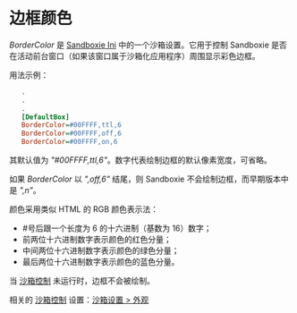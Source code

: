 # 边框颜色

_BorderColor_ 是 [Sandboxie Ini](SandboxieIni.md) 中的一个沙箱设置。它用于控制 Sandboxie 是否在活动前台窗口（如果该窗口属于沙箱化应用程序）周围显示彩色边框。

用法示例：

```ini
   .
   .
   .
   [DefaultBox]
   BorderColor=#00FFFF,ttl,6
   BorderColor=#00FFFF,off,6
   BorderColor=#00FFFF,on,6
```
其默认值为 _"#00FFFF,ttl,6"_。数字代表绘制边框的默认像素宽度，可省略。

如果 _BorderColor_ 以 _",off,6"_ 结尾，则 Sandboxie 不会绘制边框，而早期版本中是 _",n"_。

颜色采用类似 HTML 的 RGB 颜色表示法：

*   #号后跟一个长度为 6 的十六进制（基数为 16）数字；
*   前两位十六进制数字表示颜色的红色分量；
*   中间两位十六进制数字表示颜色的绿色分量；
*   最后两位十六进制数字表示颜色的蓝色分量。

当 [沙箱控制](SandboxieControl.md) 未运行时，边框不会被绘制。

相关的 [沙箱控制](SandboxieControl.md) 设置：[沙箱设置 > 外观](AppearanceSettings.md)
